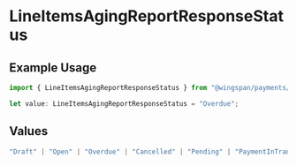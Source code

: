 # LineItemsAgingReportResponseStatus

## Example Usage

```typescript
import { LineItemsAgingReportResponseStatus } from "@wingspan/payments/sdk/models/shared";

let value: LineItemsAgingReportResponseStatus = "Overdue";
```

## Values

```typescript
"Draft" | "Open" | "Overdue" | "Cancelled" | "Pending" | "PaymentInTransit" | "Paid"
```